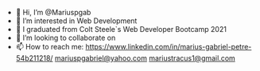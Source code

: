 - 👋 Hi, I’m @Mariuspgab
- 👀 I’m interested in Web Development
- 🌱 I graduated from Colt Steele`s Web Developer Bootcamp 2021
- 💞️ I’m looking to collaborate on 
- 📫 How to reach me:
https://www.linkedin.com/in/marius-gabriel-petre-54b211218/
mariuspgabriel@yahoo.com 
mariustracus1@gmail.com

<!---
Mariuspgab/Mariuspgab is a ✨ special ✨ repository because its `README.md` (this file) appears on your GitHub profile.
You can click the Preview link to take a look at your changes.
--->

